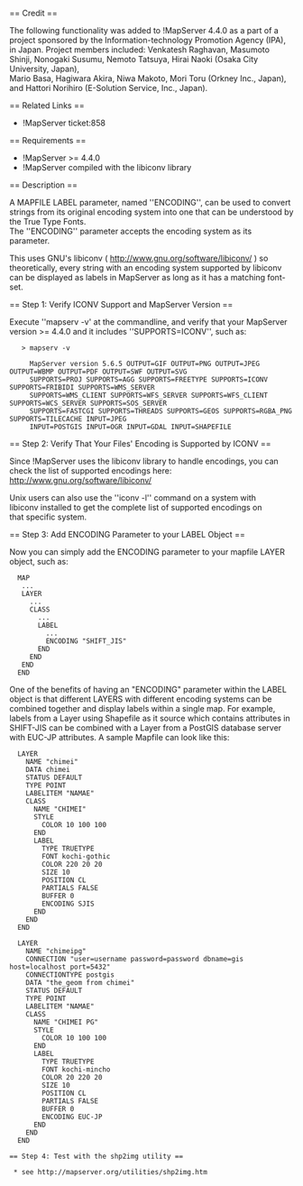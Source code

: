 == Credit ==                                                                                                                                                                                                                                                                                                                                                                                     
                                                                                                                                                                                                                                                                                                                                                                                                 
The following functionality was added to !MapServer 4.4.0 as a part of a project sponsored by the Information-technology Promotion Agency (IPA), in Japan.  Project members included: Venkatesh Raghavan, Masumoto Shinji, Nonogaki Susumu, Nemoto Tatsuya, Hirai Naoki (Osaka City University, Japan),                                                                                          
Mario Basa, Hagiwara Akira, Niwa Makoto, Mori Toru (Orkney Inc., Japan),                                                                                                                                                                                                                                                                                                                         
and Hattori Norihiro (E-Solution Service, Inc., Japan).                                                                                                                                                                                                                                                                                                                                          
                                                                                                                                                                                                                                                                                                                                                                                                 
== Related Links ==                                                                                                                                                                                                                                                                                                                                                                              
                                                                                                                                                                                                                                                                                                                                                                                                 
* !MapServer ticket:858                                                                                                                                                                                                                                                                                                                                                                          
                                                                                                                                                                                                                                                                                                                                                                                                 
== Requirements ==                                                                                                                                                                                                                                                                                                                                                                               
                                                                                                                                                                                                                                                                                                                                                                                                 
 * !MapServer >= 4.4.0                                                                                                                                                                                                                                                                                                                                                                           
 * !MapServer compiled with the libiconv library                                                                                                                                                                                                                                                                                                                                                 
                                                                                                                                                                                                                                                                                                                                                                                                 
== Description ==                                                                                                                                                                                                                                                                                                                                                                                
                                                                                                                                                                                                                                                                                                                                                                                                 
A MAPFILE LABEL parameter, named ''ENCODING'', can be used to convert strings from its original encoding system into one that can be understood by the True Type Fonts.                                                                                                                                                                                                                          
The ''ENCODING'' parameter accepts the encoding system as its parameter.                                                                                                                                                                                                                                                                                                                         
                                                                                                                                                                                                                                                                                                                                                                                                 
This uses GNU's libiconv ( http://www.gnu.org/software/libiconv/ ) so theoretically, every string with an encoding system supported by libiconv can be displayed as labels in MapServer as long as it has a matching font-set.                                                                                                                                                                   
                                                                                                                                                                                                                                                                                                                                                                                                 
== Step 1: Verify ICONV Support and MapServer Version ==                                                                                                                                                                                                                                                                                                                                         
                                                                                                                                                                                                                                                                                                                                                                                                 
Execute ''mapserv -v' at the commandline, and verify that your MapServer version >= 4.4.0 and it includes ''SUPPORTS=ICONV'', such as:                                                                                                                                                                                                                                                           
                                                                                                                                                                                                                                                                                                                                                                                                 

```                                                                                                                                                                                                                                                                                                                                                                                              
   > mapserv -v                                                                                                                                                                                                                                                                                                                                                                                  
                                                                                                                                                                                                                                                                                                                                                                                                 
     MapServer version 5.6.5 OUTPUT=GIF OUTPUT=PNG OUTPUT=JPEG OUTPUT=WBMP OUTPUT=PDF OUTPUT=SWF OUTPUT=SVG                                                                                                                                                                                                                                                                                      
     SUPPORTS=PROJ SUPPORTS=AGG SUPPORTS=FREETYPE SUPPORTS=ICONV SUPPORTS=FRIBIDI SUPPORTS=WMS_SERVER                                                                                                                                                                                                                                                                                            
     SUPPORTS=WMS_CLIENT SUPPORTS=WFS_SERVER SUPPORTS=WFS_CLIENT SUPPORTS=WCS_SERVER SUPPORTS=SOS_SERVER                                                                                                                                                                                                                                                                                         
     SUPPORTS=FASTCGI SUPPORTS=THREADS SUPPORTS=GEOS SUPPORTS=RGBA_PNG SUPPORTS=TILECACHE INPUT=JPEG                                                                                                                                                                                                                                                                                             
     INPUT=POSTGIS INPUT=OGR INPUT=GDAL INPUT=SHAPEFILE                                                                                                                                                                                                                                                                                                                                          
```                                                                                                                                                                                                                                                                                                                                                                                              
                                                                                                                                                                                                                                                                                                                                                                                                 
== Step 2: Verify That Your Files' Encoding is Supported by ICONV ==                                                                                                                                                                                                                                                                                                                             
                                                                                                                                                                                                                                                                                                                                                                                                 
Since !MapServer uses the libiconv library to handle encodings, you can check the list of supported encodings here: http://www.gnu.org/software/libiconv/                                                                                                                                                                                                                                        
                                                                                                                                                                                                                                                                                                                                                                                                 
Unix users can also use the ''iconv -l'' command on a system with                                                                                                                                                                                                                                                                                                                                
libiconv installed to get the complete list of supported encodings on                                                                                                                                                                                                                                                                                                                            
that specific system.                                                                                                                                                                                                                                                                                                                                                                            
                                                                                                                                                                                                                                                                                                                                                                                                 
== Step 3: Add ENCODING Parameter to your LABEL Object ==                                                                                                                                                                                                                                                                                                                                        
                                                                                                                                                                                                                                                                                                                                                                                                 
Now you can simply add the ENCODING parameter to your mapfile LAYER object, such as:                                                                                                                                                                                                                                                                                                             
                                                                                                                                                                                                                                                                                                                                                                                                 

```                                                                                                                                                                                                                                                                                                                                                                                              
  MAP                                                                                                                                                                                                                                                                                                                                                                                            
   ...                                                                                                                                                                                                                                                                                                                                                                                           
   LAYER                                                                                                                                                                                                                                                                                                                                                                                         
     ...                                                                                                                                                                                                                                                                                                                                                                                         
     CLASS                                                                                                                                                                                                                                                                                                                                                                                       
       ...                                                                                                                                                                                                                                                                                                                                                                                       
       LABEL                                                                                                                                                                                                                                                                                                                                                                                     
         ...                                                                                                                                                                                                                                                                                                                                                                                     
         ENCODING "SHIFT_JIS"                                                                                                                                                                                                                                                                                                                                                                    
       END                                                                                                                                                                                                                                                                                                                                                                                       
     END                                                                                                                                                                                                                                                                                                                                                                                         
   END                                                                                                                                                                                                                                                                                                                                                                                           
  END                                                                                                                                                                                                                                                                                                                                                                                            
```                                                                                                                                                                                                                                                                                                                                                                                              
                                                                                                                                                                                                                                                                                                                                                                                                 
One of the benefits of having an "ENCODING" parameter within the LABEL object is that different LAYERS with different encoding systems can be combined together and display labels within a single map.  For example, labels from a Layer using Shapefile as it source which contains attributes in SHIFT-JIS can be combined with a Layer from a PostGIS database server with EUC-JP attributes.
A sample Mapfile can look like this:                                                                                                                                                                                                                                                                                                                                                             
                                                                                                                                                                                                                                                                                                                                                                                                 

```                                                                                                                                                                                                                                                                                                                                                                                              
  LAYER                                                                                                                                                                                                                                                                                                                                                                                          
    NAME "chimei"                                                                                                                                                                                                                                                                                                                                                                                
    DATA chimei                                                                                                                                                                                                                                                                                                                                                                                  
    STATUS DEFAULT                                                                                                                                                                                                                                                                                                                                                                               
    TYPE POINT                                                                                                                                                                                                                                                                                                                                                                                   
    LABELITEM "NAMAE"                                                                                                                                                                                                                                                                                                                                                                            
    CLASS                                                                                                                                                                                                                                                                                                                                                                                        
      NAME "CHIMEI"                                                                                                                                                                                                                                                                                                                                                                              
      STYLE                                                                                                                                                                                                                                                                                                                                                                                      
        COLOR 10 100 100                                                                                                                                                                                                                                                                                                                                                                         
      END                                                                                                                                                                                                                                                                                                                                                                                        
      LABEL                                                                                                                                                                                                                                                                                                                                                                                      
        TYPE TRUETYPE                                                                                                                                                                                                                                                                                                                                                                            
        FONT kochi-gothic                                                                                                                                                                                                                                                                                                                                                                        
        COLOR 220 20 20                                                                                                                                                                                                                                                                                                                                                                          
        SIZE 10                                                                                                                                                                                                                                                                                                                                                                                  
        POSITION CL                                                                                                                                                                                                                                                                                                                                                                              
        PARTIALS FALSE                                                                                                                                                                                                                                                                                                                                                                           
        BUFFER 0                                                                                                                                                                                                                                                                                                                                                                                 
        ENCODING SJIS                                                                                                                                                                                                                                                                                                                                                                            
      END                                                                                                                                                                                                                                                                                                                                                                                        
    END                                                                                                                                                                                                                                                                                                                                                                                          
  END                                                                                                                                                                                                                                                                                                                                                                                            
                                                                                                                                                                                                                                                                                                                                                                                                 
  LAYER                                                                                                                                                                                                                                                                                                                                                                                          
    NAME "chimeipg"                                                                                                                                                                                                                                                                                                                                                                              
    CONNECTION "user=username password=password dbname=gis host=localhost port=5432"                                                                                                                                                                                                                                                                                                             
    CONNECTIONTYPE postgis                                                                                                                                                                                                                                                                                                                                                                       
    DATA "the_geom from chimei"                                                                                                                                                                                                                                                                                                                                                                  
    STATUS DEFAULT                                                                                                                                                                                                                                                                                                                                                                               
    TYPE POINT                                                                                                                                                                                                                                                                                                                                                                                   
    LABELITEM "NAMAE"                                                                                                                                                                                                                                                                                                                                                                            
    CLASS                                                                                                                                                                                                                                                                                                                                                                                        
      NAME "CHIMEI PG"                                                                                                                                                                                                                                                                                                                                                                           
      STYLE                                                                                                                                                                                                                                                                                                                                                                                      
        COLOR 10 100 100                                                                                                                                                                                                                                                                                                                                                                         
      END                                                                                                                                                                                                                                                                                                                                                                                        
      LABEL                                                                                                                                                                                                                                                                                                                                                                                      
        TYPE TRUETYPE                                                                                                                                                                                                                                                                                                                                                                            
        FONT kochi-mincho                                                                                                                                                                                                                                                                                                                                                                        
        COLOR 20 220 20                                                                                                                                                                                                                                                                                                                                                                          
        SIZE 10                                                                                                                                                                                                                                                                                                                                                                                  
        POSITION CL                                                                                                                                                                                                                                                                                                                                                                              
        PARTIALS FALSE                                                                                                                                                                                                                                                                                                                                                                           
        BUFFER 0                                                                                                                                                                                                                                                                                                                                                                                 
        ENCODING EUC-JP                                                                                                                                                                                                                                                                                                                                                                          
      END                                                                                                                                                                                                                                                                                                                                                                                        
    END                                                                                                                                                                                                                                                                                                                                                                                          
  END                                                                                                                                                                                                                                                                                                                                                                                            
                                                                                                                                                                                                                                                                                                                                                                                                 
== Step 4: Test with the shp2img utility ==                                                                                                                                                                                                                                                                                                                                                      
                                                                                                                                                                                                                                                                                                                                                                                                 
 * see http://mapserver.org/utilities/shp2img.htm
